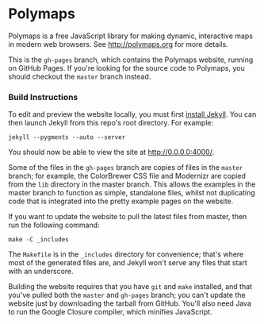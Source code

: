 # Polymaps

Polymaps is a free JavaScript library for making dynamic, interactive maps in
modern web browsers. See <http://polymaps.org> for more details.

This is the `gh-pages` branch, which contains the Polymaps website, running on
GitHub Pages. If you're looking for the source code to Polymaps, you should
checkout the `master` branch instead.

### Build Instructions

To edit and preview the website locally, you must first [install
Jekyll](http://github.com/mojombo/jekyll/wiki/install). You can then launch
Jekyll from this repo's root directory. For example:

    jekyll --pygments --auto --server

You should now be able to view the site at <http://0.0.0.0:4000/>.

Some of the files in the `gh-pages` branch are copies of files in the `master`
branch; for example, the ColorBrewer CSS file and Modernizr are copied from
the `lib` directory in the master branch. This allows the examples in the
master branch to function as simple, standalone files, whilst not duplicating
code that is integrated into the pretty example pages on the website.

If you want to update the website to pull the latest files from master, then
run the following command:

    make -C _includes

The `Makefile` is in the `_includes` directory for convenience; that's where
most of the generated files are, and Jekyll won't serve any files that start
with an underscore.

Building the website requires that you have `git` and `make` installed, and
that you've pulled both the `master` and `gh-pages` branch; you can't update
the website just by downloading the tarball from GitHub. You'll also need Java
to run the Google Closure compiler, which minifies JavaScript.
